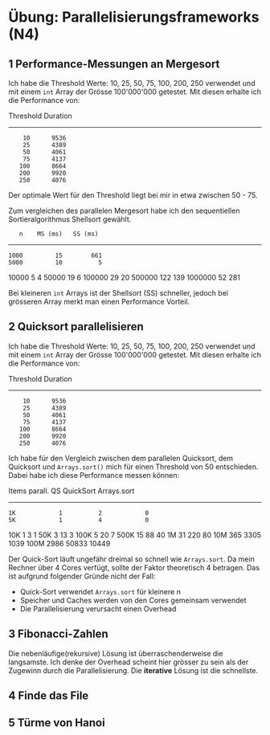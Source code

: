 # Übung: Parallelisierungsframeworks (N4)

## 1 Performance-Messungen an Mergesort

Ich habe die Threshold Werte: 10, 25, 50, 75, 100, 200, 250 verwendet und mit einem `int` Array der Grösse 100'000'000 getestet. Mit diesen erhalte ich die Performance von:

 Threshold  Duration
---------- ---------
        10      9536
        25      4389
        50      4061
        75      4137
       100      8664
       200      9920
       250      4076

Der optimale Wert für den Threshold liegt bei mir in etwa zwischen 50 - 75.

Zum vergleichen des parallelen Mergesort habe ich den sequentiellen Sortieralgorithmus Shellsort gewählt.

       n    MS (ms)   SS (ms)
-------- ---------- ----------
    1000         15        661
    5000         10          5
   10000          5          4
   50000         19          6
  100000         29         20
  500000        122        139
 1000000         52        281

Bei kleineren `int` Arrays ist der Shellsort (SS) schneller, jedoch bei grösseren Array merkt man einen Performance Vorteil.

## 2 Quicksort parallelisieren

Ich habe die Threshold Werte: 10, 25, 50, 75, 100, 200, 250 verwendet und mit einem `int` Array der Grösse 100'000'000 getestet. Mit diesen erhalte ich die Performance von:

 Threshold  Duration
---------- ---------
        10      9536
        25      4389
        50      4061
        75      4137
       100      8664
       200      9920
       250      4076

Ich habe für den Vergleich zwischen dem parallelen Quicksort, dem Quicksort und `Arrays.sort()` mich für einen Threshold von 50 entschieden. Dabei habe ich diese Performance messen können:

 Items   parall. QS  QuickSort  Arrays.sort
------ ------------ ---------- ------------
    1K            1          2            0
    5K            1          4            0
   10K            1          3            1
   50K            3         13            3
  100K            5         20            7
  500K           15         88           40
    1M           31        220           80
   10M          365       3305         1039
  100M         2986      50833        10449

Der Quick-Sort läuft ungefähr dreimal so schnell wie `Arrays.sort`. Da mein
Rechner über 4 Cores verfügt, sollte der Faktor theoretisch 4 betragen. Das ist
aufgrund folgender Gründe nicht der Fall:

- Quick-Sort verwendet `Arrays.sort` für kleinere n
- Speicher und Caches werden von den Cores gemeinsam verwendet
- Die Parallelisierung verursacht einen Overhead

## 3 Fibonacci-Zahlen

Die nebenläufige(rekursive) Lösung ist überraschenderweise die langsamste. Ich denke der Overhead scheint hier grösser zu sein als der Zugewinn durch die Parallelisierung. Die **iterative**
Lösung ist die schnellste.

## 4 Finde das File

## 5 Türme von Hanoi